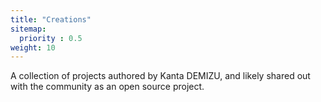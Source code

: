 ```yaml
---
title: "Creations"
sitemap:
  priority : 0.5
weight: 10
---
```

<p>A collection of projects authored by Kanta DEMIZU, and likely shared out with the community as an open source project.</p>
